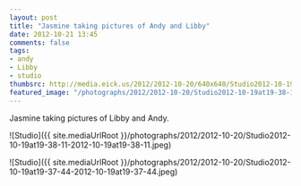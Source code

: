 ```yaml
---
layout: post
title: "Jasmine taking pictures of Andy and Libby"
date: 2012-10-21 13:45
comments: false
tags: 
- andy
- Libby
- studio
thumbsrc: http://media.eick.us/2012/2012-10-20/640x640/Studio2012-10-19at19-38-11-2012-10-19at19-38-11.jpeg
featured_image: "/photographs/2012/2012-10-20/Studio2012-10-19at19-38-11-2012-10-19at19-38-11.jpeg"
---
```

Jasmine taking pictures of Libby and Andy.

![Studio]({{ site.mediaUrlRoot }}/photographs/2012/2012-10-20/Studio2012-10-19at19-38-11-2012-10-19at19-38-11.jpeg)


![Studio]({{ site.mediaUrlRoot }}/photographs/2012/2012-10-20/Studio2012-10-19at19-37-44-2012-10-19at19-37-44.jpeg)

